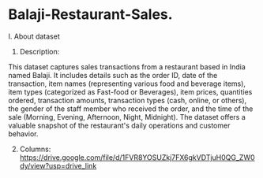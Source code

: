 # Balaji-Restaurant-Sales.
I. About dataset

1. Description:

This dataset captures sales transactions from a restaurant based in India named Balaji.
It includes details such as the order ID, date of the transaction, item names (representing various food and beverage items), item types (categorized as Fast-food or Beverages), item prices, quantities ordered, transaction amounts, transaction types (cash, online, or others), the gender of the staff member who received the order, and the time of the sale (Morning, Evening, Afternoon, Night, Midnight). The dataset offers a valuable snapshot of the restaurant's daily operations and customer behavior.

2. Columns: 
https://drive.google.com/file/d/1FVR8YOSUZkj7FX6gkVDTjuH0QG_ZW0dy/view?usp=drive_link
